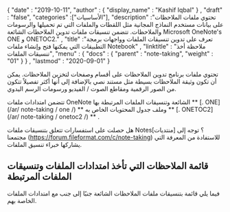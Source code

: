 {
  "date" : "2019-10-11",
  "author" : {
    "display_name" : "Kashif Iqbal"
} ,
  "draft" : "false",
  "categories" :["الأساسيات"],
  "description" :"تحتوي ملفات الملاحظات على بيانات مستخدم النماذج المجانية مثل اللقطات والملفات التي تم تحميلها والرسومات والملاحظات. تتضمن تنسيقات ملفات تدوين الملاحظات الشائعة Microsoft OneNote's ONE و ONETOC2." ,
  "title" :"تعرف على تدوين تنسيقات الملفات وواجهات برمجة التطبيقات التي يمكنها فتح وإنشاء ملفات Notebook" ,
  "linktitle" : "ملاحظة أخذ تنسيقات الملفات",
  "menu" : {
    "docs" : {
      "parent" : "note-taking",
      "weight" : "01"
}
} ,
  "lastmod" : "2020-09-01"
}

تحتوي ملفات برنامج تدوين الملاحظات على أقسام وصفحات لتخزين الملاحظات. يمكن أن تكون وثيقة الملاحظات بسيطة مثل مستند نصي بالإضافة إلى أنها أكثر تفصيلاً تتكون من الصور الرقمية ومقاطع الصوت / الفيديو ورسومات الرسم اليدوي.

تتضمن امتدادات ملفات OneNote الشائعة وتنسيقات الملفات المرتبطة بها ** [. ONE](/ar/ note-taking / one /) ** وملف جدول المحتويات الخاص به ** [. ONETOC2](/ar/ note-taking / onetoc2 /) ** .

هل حصلت على استفسارات تتعلق بتنسيقات ملفات Notes؟ توجه إلى [منتديات] مجتمعنا (https://forum.fileformat.com/c/note-taking) للاستفادة من المعرفة التي يشاركها خبراء تنسيق الملفات.

## قائمة الملاحظات التي تأخذ امتدادات الملفات وتنسيقات الملفات المرتبطة
فيما يلي قائمة بتنسيقات ملفات الملاحظات الشائعة جنبًا إلى جنب مع امتدادات الملفات الخاصة بهم.

